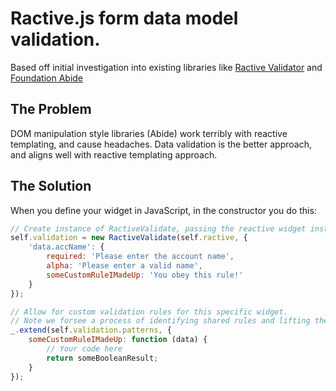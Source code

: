Ractive.js form data model validation.
================
Based off initial investigation into existing libraries like [Ractive Validator](https://github.com/stewartml/ractive-validator) and [Foundation Abide](http://foundation.zurb.com/docs/components/abide.html)

The Problem
------
DOM manipulation style libraries (Abide) work terribly with reactive templating, and cause headaches. Data validation is the better approach, and aligns well with reactive templating approach.

The Solution
------
When you define your widget in JavaScript, in the constructor you do this:
```javascript
// Create instance of RactiveValidate, passing the reactive widget instance (to get data from) AND a validation definition.
self.validation = new RactiveValidate(self.ractive, {
    'data.accName': {
        required: 'Please enter the account name',
        alpha: 'Please enter a valid name',
        someCustomRuleIMadeUp: 'You obey this rule!'
    }
});
```
```javascript
// Allow for custom validation rules for this specific widget.
// Note we forsee a process of identifying shared rules and lifting them out of the widget and into RactiveValidate (just like abide).
_.extend(self.validation.patterns, {
    someCustomRuleIMadeUp: function (data) {
        // Your code here
        return someBooleanResult;
    }
});
```
